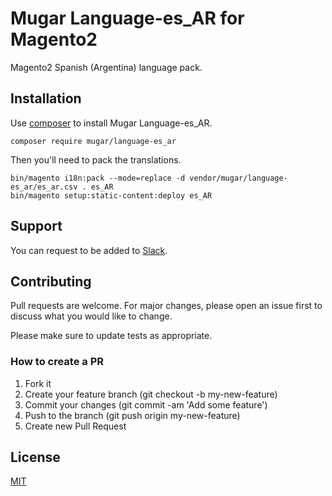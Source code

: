 # Mugar Language-es_AR for Magento2

Magento2 Spanish (Argentina) language pack.

## Installation

Use [composer](https://getcomposer.org/) to install Mugar Language-es_AR.

```
composer require mugar/language-es_ar
```

Then you'll need to pack the translations.

```
bin/magento i18n:pack --mode=replace -d vendor/mugar/language-es_ar/es_ar.csv . es_AR
bin/magento setup:static-content:deploy es_AR
```

## Support

You can request to be added to [Slack](https://mugar.slack.com/).

## Contributing

Pull requests are welcome. For major changes, please open an issue first to discuss what you would like to change.

Please make sure to update tests as appropriate.

### How to create a PR

1. Fork it
2. Create your feature branch (git checkout -b my-new-feature)
3. Commit your changes (git commit -am 'Add some feature')
4. Push to the branch (git push origin my-new-feature)
5. Create new Pull Request

## License

[MIT](https://choosealicense.com/licenses/mit/)
